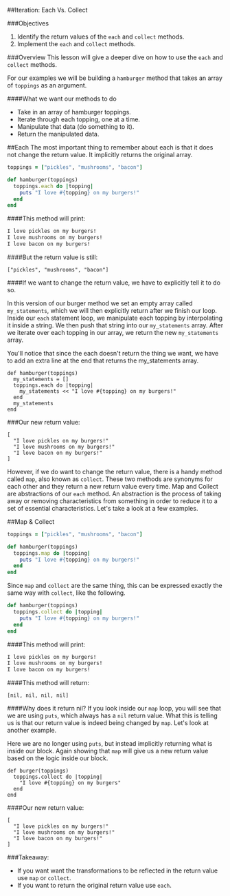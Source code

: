 ##Iteration: Each Vs. Collect


###Objectives
1. Identify the return values of the `each` and `collect` methods.
2. Implement the `each` and `collect` methods.

###Overview
This lesson will give a deeper dive on how to use the `each` and `collect` methods.


For our examples we will be building a `hamburger` method that takes an array of `toppings` as an argument.

####What we want our methods to do
- Take in an array of hamburger toppings.
- Iterate through each topping, one at a time.
- Manipulate that data (do something to it).
- Return the manipulated data.

##Each
The most important thing to remember about each is that it does not change the return value. It implicitly returns the original array.

```ruby
toppings = ["pickles", "mushrooms", "bacon"]

def hamburger(toppings)
  toppings.each do |topping|
    puts "I love #{topping} on my burgers!"
  end
end
```
####This method will print:

```ruby
I love pickles on my burgers!
I love mushrooms on my burgers!
I love bacon on my burgers!
```

####But the return value is still:

`["pickles", "mushrooms", "bacon"]`

####If we want to change the return value, we have to explicitly tell it to do so.

In this version of our burger method we set an empty array called `my_statements`, which we will then explicitly return after we finish our loop.
Inside our `each` statement loop, we manipulate each topping by interpolating it inside a string. We then push that string into our `my_statements` array.
After we iterate over each topping in our array, we return the new `my_statements` array.

You'll notice that since the each doesn't return the thing we want, we have to add an extra line at the end that returns the my_statements array.

```
def hamburger(toppings)
  my_statements = []
  toppings.each do |topping|
    my_statements << "I love #{topping} on my burgers!"
  end
  my_statements
end
```
###Our new return value:
```
[
  "I love pickles on my burgers!"
  "I love mushrooms on my burgers!"  
  "I love bacon on my burgers!"
]
```
However, if we do want to change the return value, there is a handy method called `map`, also known as `collect`. These two methods are synonyms for each other and they return a new return value every time. Map and Collect are abstractions of our `each` method. An abstraction is the process of taking away or removing characteristics from something in order to reduce it to a set of essential characteristics. Let's take a look at a few examples.


##Map & Collect

```ruby
toppings = ["pickles", "mushrooms", "bacon"]

def hamburger(toppings)
  toppings.map do |topping|
    puts "I love #{topping} on my burgers!"
  end
end
```
Since `map` and `collect` are the same thing, this can be expressed exactly the same way with `collect`, like the following.

```ruby
def hamburger(toppings)
  toppings.collect do |topping|
    puts "I love #{topping} on my burgers!"
  end
end
```

####This method will print:
```ruby
I love pickles on my burgers!
I love mushrooms on my burgers!
I love bacon on my burgers!
```
####This method will return:

`[nil, nil, nil, nil]`

####Why does it return nil?
If you look inside our `map` loop, you will see that we are using `puts`, which always has a `nil` return value. What this is telling us is that our return value is indeed being changed by `map`. Let's look at another example.

Here we are no longer using `puts`, but instead implicitly returning what is inside our block. Again showing that `map` will give us a new return value based on the logic inside our block.

```
def burger(toppings)
  toppings.collect do |topping|
    "I love #{topping} on my burgers"
  end
end
```
####Our new return value:

```
[
  "I love pickles on my burgers!"
  "I love mushrooms on my burgers!"  
  "I love bacon on my burgers!"
]
```
###Takeaway:
- If you want want the transformations to be reflected in the return value use `map` or `collect`.
- If you want to return the original return value use `each`.
